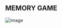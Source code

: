 **MEMORY GAME**
---

![image](https://github.com/MichalMazuz/memory-game/assets/144708445/641e2be1-5f1e-498b-a614-0e02a17fb7e4)
